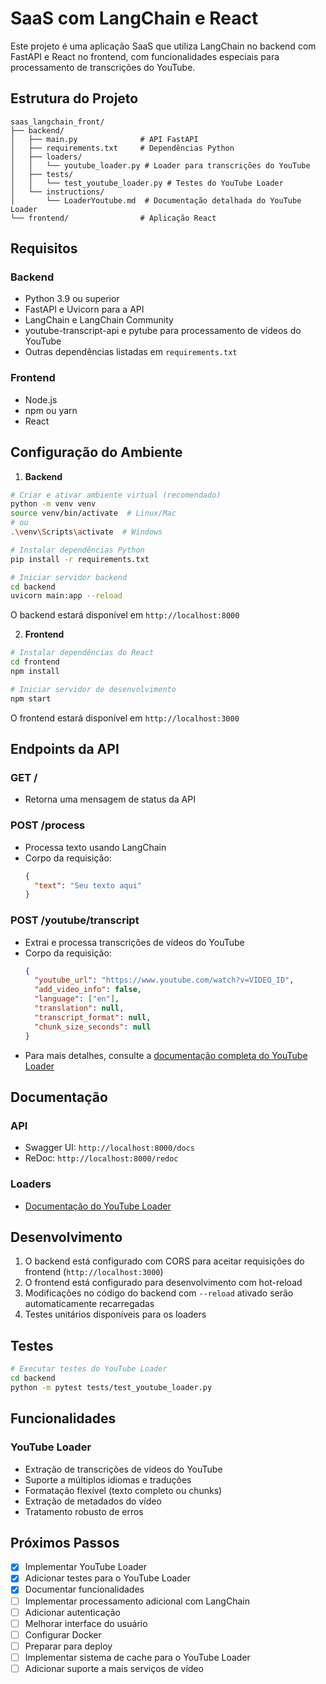 # SaaS com LangChain e React

Este projeto é uma aplicação SaaS que utiliza LangChain no backend com FastAPI e React no frontend, com funcionalidades especiais para processamento de transcrições do YouTube.

## Estrutura do Projeto

```
saas_langchain_front/
├── backend/
│   ├── main.py              # API FastAPI
│   ├── requirements.txt     # Dependências Python
│   ├── loaders/            
│   │   └── youtube_loader.py # Loader para transcrições do YouTube
│   ├── tests/              
│   │   └── test_youtube_loader.py # Testes do YouTube Loader
│   └── instructions/        
│       └── LoaderYoutube.md  # Documentação detalhada do YouTube Loader
└── frontend/                # Aplicação React
```

## Requisitos

### Backend
- Python 3.9 ou superior
- FastAPI e Uvicorn para a API
- LangChain e LangChain Community
- youtube-transcript-api e pytube para processamento de vídeos do YouTube
- Outras dependências listadas em `requirements.txt`

### Frontend
- Node.js
- npm ou yarn
- React

## Configuração do Ambiente

1. **Backend**

```bash
# Criar e ativar ambiente virtual (recomendado)
python -m venv venv
source venv/bin/activate  # Linux/Mac
# ou
.\venv\Scripts\activate  # Windows

# Instalar dependências Python
pip install -r requirements.txt

# Iniciar servidor backend
cd backend
uvicorn main:app --reload
```

O backend estará disponível em `http://localhost:8000`

2. **Frontend**

```bash
# Instalar dependências do React
cd frontend
npm install

# Iniciar servidor de desenvolvimento
npm start
```

O frontend estará disponível em `http://localhost:3000`

## Endpoints da API

### GET /
- Retorna uma mensagem de status da API

### POST /process
- Processa texto usando LangChain
- Corpo da requisição:
  ```json
  {
    "text": "Seu texto aqui"
  }
  ```

### POST /youtube/transcript
- Extrai e processa transcrições de vídeos do YouTube
- Corpo da requisição:
  ```json
  {
    "youtube_url": "https://www.youtube.com/watch?v=VIDEO_ID",
    "add_video_info": false,
    "language": ["en"],
    "translation": null,
    "transcript_format": null,
    "chunk_size_seconds": null
  }
  ```
- Para mais detalhes, consulte a [documentação completa do YouTube Loader](backend/instructions/LoaderYoutube.md)

## Documentação

### API
- Swagger UI: `http://localhost:8000/docs`
- ReDoc: `http://localhost:8000/redoc`

### Loaders
- [Documentação do YouTube Loader](backend/instructions/LoaderYoutube.md)

## Desenvolvimento

1. O backend está configurado com CORS para aceitar requisições do frontend (`http://localhost:3000`)
2. O frontend está configurado para desenvolvimento com hot-reload
3. Modificações no código do backend com `--reload` ativado serão automaticamente recarregadas
4. Testes unitários disponíveis para os loaders

## Testes

```bash
# Executar testes do YouTube Loader
cd backend
python -m pytest tests/test_youtube_loader.py
```

## Funcionalidades

### YouTube Loader
- Extração de transcrições de vídeos do YouTube
- Suporte a múltiplos idiomas e traduções
- Formatação flexível (texto completo ou chunks)
- Extração de metadados do vídeo
- Tratamento robusto de erros

## Próximos Passos

- [x] Implementar YouTube Loader
- [x] Adicionar testes para o YouTube Loader
- [x] Documentar funcionalidades
- [ ] Implementar processamento adicional com LangChain
- [ ] Adicionar autenticação
- [ ] Melhorar interface do usuário
- [ ] Configurar Docker
- [ ] Preparar para deploy
- [ ] Implementar sistema de cache para o YouTube Loader
- [ ] Adicionar suporte a mais serviços de vídeo